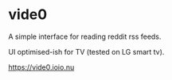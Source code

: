 # vide0

A simple interface for reading reddit rss feeds.

UI optimised-ish for TV (tested on LG smart tv).

https://vide0.ioio.nu
